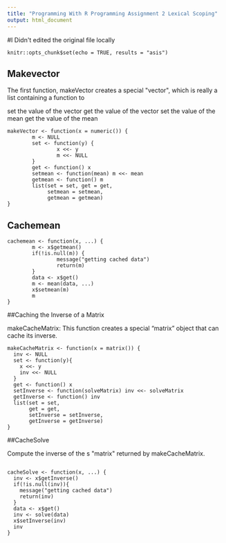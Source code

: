 ```yaml
---
title: "Programming With R Programming Assignment 2 Lexical Scoping"
output: html_document
---
```


#I Didn't edited the original file  locally 

```{r}
knitr::opts_chunk$set(echo = TRUE, results = "asis")
```


## Makevector

The first function, makeVector creates a special "vector", which is really a list containing a function to

set the value of the vector
get the value of the vector
set the value of the mean
get the value of the mean


```{r}
makeVector <- function(x = numeric()) {
        m <- NULL
        set <- function(y) {
                x <<- y
                m <<- NULL
        }
        get <- function() x
        setmean <- function(mean) m <<- mean
        getmean <- function() m
        list(set = set, get = get,
             setmean = setmean,
             getmean = getmean)
}
```

## Cachemean

```{r}
cachemean <- function(x, ...) {
        m <- x$getmean()
        if(!is.null(m)) {
                message("getting cached data")
                return(m)
        }
        data <- x$get()
        m <- mean(data, ...)
        x$setmean(m)
        m
}
```

##Caching the Inverse of a Matrix

makeCacheMatrix: This function creates a special “matrix” object that can cache its inverse.


```{r}
makeCacheMatrix <- function(x = matrix()) {
  inv <- NULL
  set <- function(y){
    x <<- y
    inv <<- NULL
  }
  get <- function() x
  setInverse <- function(solveMatrix) inv <<- solveMatrix
  getInverse <- function() inv
  list(set = set, 
       get = get, 
       setInverse = setInverse, 
       getInverse = getInverse)
}
```

##CacheSolve

Compute the inverse of the s "matrix" returned by makeCacheMatrix.


```{r}

cacheSolve <- function(x, ...) {
  inv <- x$getInverse()
  if(!is.null(inv)){
    message("getting cached data")
    return(inv)
  }
  data <- x$get()
  inv <- solve(data)
  x$setInverse(inv)
  inv      
}
```

